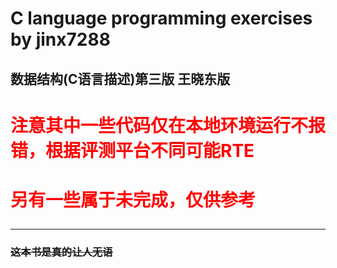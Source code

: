 # C language programming exercises by jinx7288
## 数据结构(C语言描述)第三版  王晓东版 
# <p style="color:red">注意其中一些代码仅在本地环境运行不报错，根据评测平台不同可能RTE</p>
# <p style="color:red">另有一些属于未完成，仅供参考</p>
---
### ~~这本书是真的让人无语~~